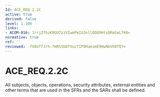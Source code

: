 ```yaml
---
Id: ACE_REQ.2.2C
active: true
derived: false
level: 1.106
links:
- ACOM-016: 1rrjZfhzK0GU7zzVIwmPeIG3nllOD89HtsQRmSeL7k0=
normative: true
ref: ''
reviewed: -fX8offJrh-7mRS5bDfVuiTIPOHaesmE9HwNbVh8TQY=
---
```


# ACE_REQ.2.2C

All subjects, objects, operations, security attributes, external entities and other terms that are used in the SFRs and the SARs shall be defined.